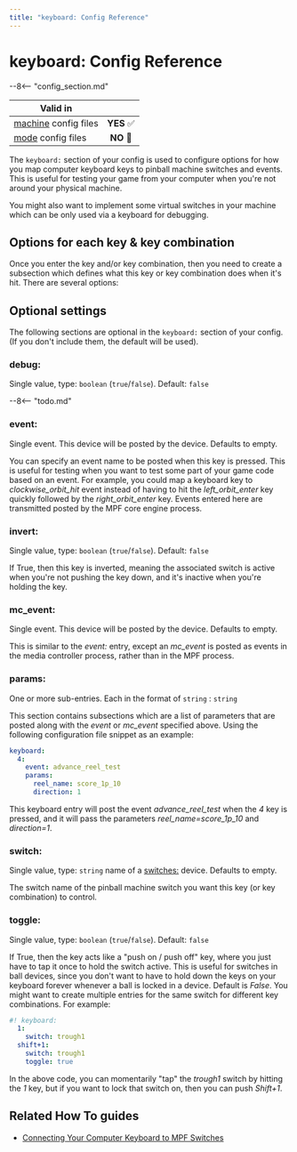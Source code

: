 ```yaml
---
title: "keyboard: Config Reference"
---
```


# keyboard: Config Reference

--8<-- "config_section.md"

| Valid in | |
|-----|:----:|
|[machine](instructions/machine_config.md) config files |**YES** :white_check_mark:|
|[mode](instructions/mode_config.md) config files|**NO** :no_entry_sign:|

The `keyboard:` section of your config is used to configure options for
how you map computer keyboard keys to pinball machine switches and
events. This is useful for testing your game from your computer when
you're not around your physical machine.

You might also want to implement some virtual switches in your machine
which can be only used via a keyboard for debugging.

## Options for each key & key combination

Once you enter the key and/or key combination, then you need to create a
subsection which defines what this key or key combination does when
it's hit. There are several options:

## Optional settings

The following sections are optional in the `keyboard:` section of your
config. (If you don't include them, the default will be used).

### debug:

Single value, type: `boolean` (`true`/`false`). Default: `false`

--8<-- "todo.md"

### event:

Single event. This device will be posted by the device. Defaults to
empty.

You can specify an event name to be posted when this key is pressed.
This is useful for testing when you want to test some part of your game
code based on an event. For example, you could map a keyboard key to
*clockwise_orbit_hit* event instead of having to hit the
*left_orbit_enter* key quickly followed by the *right_orbit_enter* key.
Events entered here are transmitted posted by the MPF core engine
process.

### invert:

Single value, type: `boolean` (`true`/`false`). Default: `false`

If True, then this key is inverted, meaning the associated switch is
active when you're not pushing the key down, and it's inactive when
you're holding the key.

### mc_event:

Single event. This device will be posted by the device. Defaults to
empty.

This is similar to the *event:* entry, except an *mc_event* is posted as
events in the media controller process, rather than in the MPF process.

### params:

One or more sub-entries. Each in the format of `string` : `string`

This section contains subsections which are a list of parameters that
are posted along with the *event* or *mc_event* specified above. Using
the following configuration file snippet as an example:

``` yaml
keyboard:
  4:
    event: advance_reel_test
    params:
      reel_name: score_1p_10
      direction: 1
```

This keyboard entry will post the event *advance_reel_test* when the *4*
key is pressed, and it will pass the parameters *reel_name=score_1p_10*
and *direction=1*.

### switch:

Single value, type: `string` name of a
[switches:](switches.md) device. Defaults to
empty.

The switch name of the pinball machine switch you want this key (or key
combination) to control.

### toggle:

Single value, type: `boolean` (`true`/`false`). Default: `false`

If True, then the key acts like a "push on / push off" key, where you
just have to tap it once to hold the switch active. This is useful for
switches in ball devices, since you don't want to have to hold down the
keys on your keyboard forever whenever a ball is locked in a device.
Default is *False*. You might want to create multiple entries for the
same switch for different key combinations. For example:

``` yaml
#! keyboard:
  1:
    switch: trough1
  shift+1:
    switch: trough1
    toggle: true
```

In the above code, you can momentarily "tap" the *trough1* switch by
hitting the *1* key, but if you want to lock that switch on, then you
can push *Shift+1*.

## Related How To guides

* [Connecting Your Computer Keyboard to MPF Switches](../hardware/virtual/keyboard.md)
